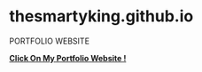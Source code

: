 # thesmartyking.github.io
PORTFOLIO WEBSITE

[**Click On My Portfolio Website !**](https://thesmartyking.github.io)

<!-- [**Click On My Personal Portfolio Website !**](https://thesmartyking.github.io/personindex.html) -->

